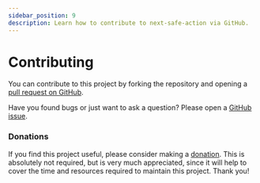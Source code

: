 ```yaml
---
sidebar_position: 9
description: Learn how to contribute to next-safe-action via GitHub.
---
```


# Contributing

You can contribute to this project by forking the repository and opening a [pull request on GitHub](https://github.com/TheEdoRan/next-safe-action/pulls).

Have you found bugs or just want to ask a question? Please open a [GitHub issue](https://github.com/TheEdoRan/next-safe-action/issues).

### Donations

If you find this project useful, please consider making a [donation](https://www.paypal.com/donate/?hosted_button_id=ES9JRPSC66XKW). This is absolutely not required, but is very much appreciated, since it will help to cover the time and resources required to maintain this project. Thank you! 